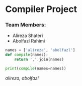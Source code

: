 # Compiler Project

### Team Members:

+ Alireza Shateri
+ Abolfazl Rahimi

```python
names = ['alireza', 'abolfazl']
def compile(names):
    return ','.join(names)

print(compile(names=names))
```
*alireza, abolfazl*